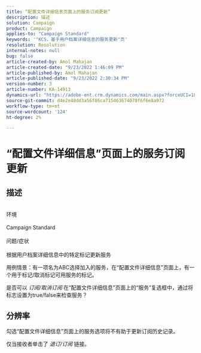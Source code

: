 ```yaml
---
title: “配置文件详细信息页面上的服务订阅更新”
description: 描述
solution: Campaign
product: Campaign
applies-to: "Campaign Standard"
keywords: '"KCS，基于用户档案详细信息的服务更新"页'
resolution: Resolution
internal-notes: null
bug: false
article-created-by: Amol Mahajan
article-created-date: "9/23/2022 1:46:09 PM"
article-published-by: Amol Mahajan
article-published-date: "9/23/2022 2:30:34 PM"
version-number: 3
article-number: KA-14913
dynamics-url: "https://adobe-ent.crm.dynamics.com/main.aspx?forceUCI=1&pagetype=entityrecord&etn=knowledgearticle&id=4330650e-463b-ed11-9db0-000d3a5c1bcc"
source-git-commit: d4e2e48dd3a56f86ca715463674070f6f6e8a972
workflow-type: tm+mt
source-wordcount: '124'
ht-degree: 2%

---
```


# “配置文件详细信息”页面上的服务订阅更新

## 描述

<br>环境<br><br>
Campaign Standard
<br><br>问题/症状<br><br>
根据用户档案详细信息中的特定标记更新服务



用例情景：有一项名为ABC选择加入的服务，在“配置文件详细信息”页面上，有一个用于标记/取消标记可用服务的标记。

是否可以 *订阅/取消订阅* 在“配置文件详细信息”页面上的“服务”复选框中，通过将标志设置为true/false来检查服务？
















## 分辨率


勾选“配置文件详细信息”页面上的服务选项将不有助于更新订阅历史记录。

仅当接收者单击了 *退订/订阅* 链接。

